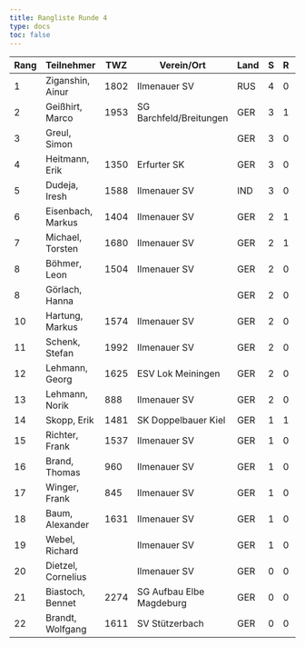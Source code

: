 ```yaml
---
title: Rangliste Runde 4
type: docs
toc: false
---
```


| Rang | Teilnehmer         | TWZ  | Verein/Ort               | Land | S   | R   | V   | Punkte | Buchh | SoBerg |
| ---- | ------------------ | ---- | ------------------------ | ---- | --- | --- | --- | ------ | ----- | ------ |
| 1    | Ziganshin, Ainur   | 1802 | Ilmenauer SV             | RUS  | 4   | 0   | 0   | 4.0    | 9.0   | 9.00   |
| 2    | Geißhirt, Marco    | 1953 | SG Barchfeld/Breitungen  | GER  | 3   | 1   | 0   | 3.5    | 8.5   | 7.75   |
| 3    | Greul, Simon       |      |                          | GER  | 3   | 0   | 1   | 3.0    | 10.5  | 6.50   |
| 4    | Heitmann, Erik     | 1350 | Erfurter SK              | GER  | 3   | 0   | 1   | 3.0    | 10.0  | 6.00   |
| 5    | Dudeja, Iresh      | 1588 | Ilmenauer SV             | IND  | 3   | 0   | 1   | 3.0    | 8.0   | 5.00   |
| 6    | Eisenbach, Markus  | 1404 | Ilmenauer SV             | GER  | 2   | 1   | 1   | 2.5    | 9.5   | 4.75   |
| 7    | Michael, Torsten   | 1680 | Ilmenauer SV             | GER  | 2   | 1   | 1   | 2.5    | 8.5   | 3.75   |
| 8    | Böhmer, Leon       | 1504 | Ilmenauer SV             | GER  | 2   | 0   | 2   | 2.0    | 9.0   | 3.00   |
| 8    | Görlach, Hanna     |      |                          | GER  | 2   | 0   | 2   | 2.0    | 9.0   | 3.00   |
| 10   | Hartung, Markus    | 1574 | Ilmenauer SV             | GER  | 2   | 0   | 2   | 2.0    | 9.0   | 2.50   |
| 11   | Schenk, Stefan     | 1992 | Ilmenauer SV             | GER  | 2   | 0   | 2   | 2.0    | 7.5   | 2.00   |
| 12   | Lehmann, Georg     | 1625 | ESV Lok Meiningen        | GER  | 2   | 0   | 2   | 2.0    | 7.0   | 1.00   |
| 13   | Lehmann, Norik     | 888  | Ilmenauer SV             | GER  | 2   | 0   | 2   | 2.0    | 5.0   | 2.00   |
| 14   | Skopp, Erik        | 1481 | SK Doppelbauer Kiel      | GER  | 1   | 1   | 2   | 1.5    | 8.5   | 1.75   |
| 15   | Richter, Frank     | 1537 | Ilmenauer SV             | GER  | 1   | 0   | 3   | 1.0    | 9.0   | 1.00   |
| 16   | Brand, Thomas      | 960  | Ilmenauer SV             | GER  | 1   | 0   | 3   | 1.0    | 8.5   | 2.00   |
| 17   | Winger, Frank      | 845  | Ilmenauer SV             | GER  | 1   | 0   | 3   | 1.0    | 7.0   | 0.00   |
| 18   | Baum, Alexander    | 1631 | Ilmenauer SV             | GER  | 1   | 0   | 1   | 1.0    | 5.0   | 1.00   |
| 19   | Webel, Richard     |      | Ilmenauer SV             | GER  | 1   | 0   | 3   | 1.0    | 5.0   | 0.00   |
| 20   | Dietzel, Cornelius |      | Ilmenauer SV             | GER  | 0   | 0   | 4   | 0.0    | 4.0   | 0.00   |
| 21   | Biastoch, Bennet   | 2274 | SG Aufbau Elbe Magdeburg | GER  | 0   | 0   | 1   | 0.0    | 3.0   | 0.00   |
| 22   | Brandt, Wolfgang   | 1611 | SV Stützerbach           | GER  | 0   | 0   | 1   | 0.0    | 1.5   | 0.00   |
